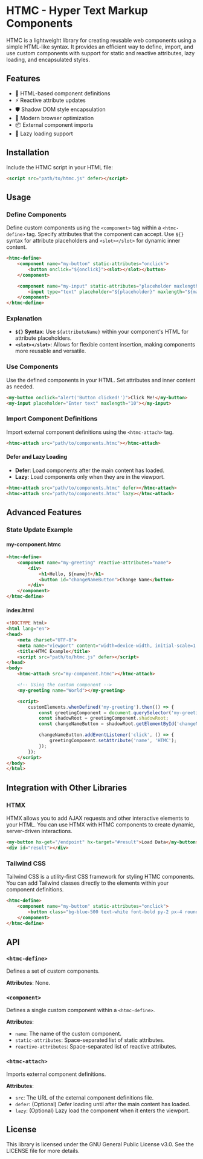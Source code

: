 # HTMC - Hyper Text Markup Components

HTMC is a lightweight library for creating reusable web components using a simple HTML-like syntax. It provides an efficient way to define, import, and use custom components with support for static and reactive attributes, lazy loading, and encapsulated styles.

## Features

- 🧩 HTML-based component definitions
- ⚡️ Reactive attribute updates
- 🛡 Shadow DOM style encapsulation
- 🚀 Modern browser optimization
- 📦 External component imports
- 🔄 Lazy loading support


## Installation

Include the HTMC script in your HTML file:

```html
<script src="path/to/htmc.js" defer></script>
```

## Usage

### Define Components

Define custom components using the `<component>` tag within a `<htmc-define>` tag. Specify attributes that the component can accept. Use `${}` syntax for attribute placeholders and `<slot></slot>` for dynamic inner content.

```html
<htmc-define>
    <component name="my-button" static-attributes="onclick">
        <button onclick="${onclick}"><slot></slot></button>
    </component>

    <component name="my-input" static-attributes="placeholder maxlength">
        <input type="text" placeholder="${placeholder}" maxlength="${maxlength}">
    </component>
</htmc-define>
```

### Explanation

- **`${}` Syntax**: Use `${attributeName}` within your component's HTML for attribute placeholders.
- **`<slot></slot>`**: Allows for flexible content insertion, making components more reusable and versatile.

### Use Components

Use the defined components in your HTML. Set attributes and inner content as needed.

```html
<my-button onclick="alert('Button clicked!')">Click Me!</my-button>
<my-input placeholder="Enter text" maxlength="10"></my-input>
```

### Import Component Definitions

Import external component definitions using the `<htmc-attach>` tag.

```html
<htmc-attach src="path/to/components.htmc"></htmc-attach>
```

#### Defer and Lazy Loading

- **Defer**: Load components after the main content has loaded.
- **Lazy**: Load components only when they are in the viewport.

```html
<htmc-attach src="path/to/components.htmc" defer></htmc-attach>
<htmc-attach src="path/to/components.htmc" lazy></htmc-attach>
```

## Advanced Features

### State Update Example

#### my-component.htmc

```html
<htmc-define>
    <component name="my-greeting" reactive-attributes="name">
        <div>
            <h1>Hello, ${name}!</h1>
            <button id="changeNameButton">Change Name</button>
        </div>
    </component>
</htmc-define>
```

#### index.html

```html
<!DOCTYPE html>
<html lang="en">
<head>
    <meta charset="UTF-8">
    <meta name="viewport" content="width=device-width, initial-scale=1.0">
    <title>HTMC Example</title>
    <script src="path/to/htmc.js" defer></script>
</head>
<body>
    <htmc-attach src="my-component.htmc"></htmc-attach>

    <!-- Using the custom component -->
    <my-greeting name="World"></my-greeting>

    <script>
        customElements.whenDefined('my-greeting').then(() => {
            const greetingComponent = document.querySelector('my-greeting');
            const shadowRoot = greetingComponent.shadowRoot;
            const changeNameButton = shadowRoot.getElementById('changeNameButton');

            changeNameButton.addEventListener('click', () => {
                greetingComponent.setAttribute('name', 'HTMC');
            });
        });
    </script>
</body>
</html>
```

## Integration with Other Libraries

### HTMX

HTMX allows you to add AJAX requests and other interactive elements to your HTML. You can use HTMX with HTMC components to create dynamic, server-driven interactions.

```html
<my-button hx-get="/endpoint" hx-target="#result">Load Data</my-button>
<div id="result"></div>
```

### Tailwind CSS

Tailwind CSS is a utility-first CSS framework for styling HTMC components. You can add Tailwind classes directly to the elements within your component definitions.

```html
<htmc-define>
    <component name="my-button" static-attributes="onclick">
        <button class="bg-blue-500 text-white font-bold py-2 px-4 rounded" onclick="${onclick}"><slot></slot></button>
    </component>
</htmc-define>
```

## API

### `<htmc-define>`

Defines a set of custom components.

**Attributes**: None.

### `<component>`

Defines a single custom component within a `<htmc-define>`.

**Attributes**:

- `name`: The name of the custom component.
- `static-attributes`: Space-separated list of static attributes.
- `reactive-attributes`: Space-separated list of reactive attributes.

### `<htmc-attach>`

Imports external component definitions.

**Attributes**:

- `src`: The URL of the external component definitions file.
- `defer`: (Optional) Defer loading until after the main content has loaded.
- `lazy`: (Optional) Lazy load the component when it enters the viewport.

## License

This library is licensed under the GNU General Public License v3.0. See the LICENSE file for more details.

